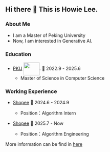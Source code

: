 ## Hi there 👋 This is Howie Lee.

<!--
**HowiePix/HowiePix** is a ✨ _special_ ✨ repository because its `README.md` (this file) appears on your GitHub profile.

Here are some ideas to get you started:

- 🔭 I’m currently working on ...
- 🌱 I’m currently learning ...
- 👯 I’m looking to collaborate on ...
- 🤔 I’m looking for help with ...
- 💬 Ask me about ...
- 📫 How to reach me: ...
- 😄 Pronouns: ...
- ⚡ Fun fact: ...
-->

### About Me

* I am a Master of Peking University 
* Now, I am interested in Generative AI.

### Education

- [PKU](https://www.pku.edu.cn) <img src="https://www.pku.edu.cn/pku_logo_red.png" width = "50" height = "40"  align=center />. 📌 2022.9 - 2025.6
  - Master of Science in Computer Science


### Working Experience

- [Shopee](https://shopee.com) 📌 2024.6 - 2024.9
  - Position：Algorithm Intern

- [Shopee](https://shopee.com) 📌 2025.7 - Now
  - Position：Algorithm Engineering
 
More information can be find in [here](https://hhhowieli.github.io)

